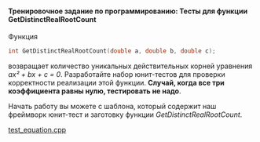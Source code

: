 #### Тренировочное задание по программированию: Тесты для функции GetDistinctRealRootCount ####


Функция
```objectivec
int GetDistinctRealRootCount(double a, double b, double c);
```
возвращает количество уникальных действительных корней уравнения *ax² + bx + c = 0*. Разработайте набор юнит-тестов для проверки корректности реализации этой функции. **Случай, когда все три коэффициента равны нулю, тестировать не надо**.

Начать работу вы можете с шаблона, который содержит наш фреймворк юнит-тест и заготовку функции *GetDistinctRealRootCount*.

[test_equation.cpp](https://github.com/Hitoku/basics-of-c-plus-plus-development-yellow-belt/blob/master/Week_2/02%20Practice%20Programming%20Assignment/Source/test_equation.cpp)